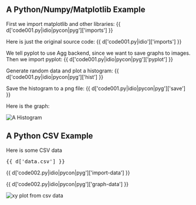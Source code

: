 ## A Python/Numpy/Matplotlib Example

First we import matplotlib and other libraries:
{{ d['code001.py|idio|pycon|pyg']['imports'] }}

Here is just the original source code:
{{ d['code001.py|idio']['imports'] }}

We tell pyplot to use Agg backend, since we want to save graphs to images. Then we import pyplot:
{{ d['code001.py|idio|pycon|pyg']['pyplot'] }}

Generate random data and plot a histogram:
{{ d['code001.py|idio|pycon|pyg']['hist'] }}

Save the histogram to a png file:
{{ d['code001.py|idio|pycon|pyg']['save'] }}

Here is the graph:

![A Histogram](pyplot-hist-example.png)

## A Python CSV Example

Here is some CSV data

<pre>
{{ d['data.csv'] }}
</pre>

{{ d['code002.py|idio|pycon|pyg']['import-data'] }}

{{ d['code002.py|idio|pycon|pyg']['graph-data'] }}

![xy plot from csv data](pyplot-xy-example.png)
